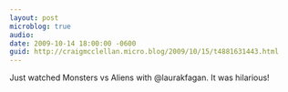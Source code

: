 ```yaml
---
layout: post
microblog: true
audio: 
date: 2009-10-14 18:00:00 -0600
guid: http://craigmcclellan.micro.blog/2009/10/15/t4881631443.html
---
```

Just watched Monsters vs Aliens with @laurakfagan. It was hilarious!
